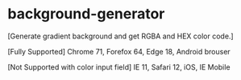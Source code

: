 # background-generator
[Generate gradient background and get RGBA and HEX color code.]

[Fully Supported]
Chrome 71, Forefox 64, Edge 18, Android brouser

[Not Supported with color input field]
IE 11, Safari 12, iOS, IE Mobile